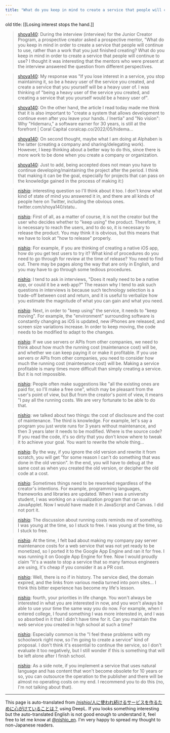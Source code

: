 ```yaml
---
title: "What do you keep in mind to create a service that people will continue to use?"
---
```


old title:  [[Losing interest stops the hand.]]

> [shoya140](https://twitter.com/shoya140/status/1524358105479499776): During the interview (interview) for the Junior Creator Program, a prospective creator asked a prospective mentor, "What do you keep in mind in order to create a service that people will continue to use, rather than a work that you just finished creating? What do you keep in mind in order to create a service that people will continue to use? I thought it was interesting that the mentors who were present at the interview answered the question from different perspectives.

> [shoya140](https://twitter.com/shoya140/status/1524358370685329409): My response was "If you lose interest in a service, you stop maintaining it, so be a heavy user of the service you created, and create a service that you yourself will be a heavy user of. I was thinking of "being a heavy user of the service you created, and creating a service that you yourself would be a heavy user of".

> [shoya140](https://twitter.com/shoya140/status/1524358477094793218): On the other hand, the article I read today made me think that it is also important to "create a system that allows development to continue even after you leave your hands. / Inertia" and "No vision": Why "Hidemaru," a software earner for 30 years, is still at the forefront | Coral Capital coralcap.co/2022/05/hidema...

> [shoya140](https://twitter.com/shoya140/status/1524358780082868226): On second thought, maybe what I am doing at Alphaben is the latter (creating a company and sharing/delegating work). However, I keep thinking about a better way to do this, since there is more work to be done when you create a company or organization.

> [shoya140](https://twitter.com/shoya140/status/1524406191060881410): Just to add, being accepted does not mean you have to continue developing/maintaining the project after the period. I think that making it can be the goal, especially for projects that can pass on the knowledge gained in the process of making it:)

> [nishio](https://twitter.com/nishio/status/1524407920972427264): interesting question so I'll think about it too. I don't know what kind of state of mind you answered it in, and there are all kinds of people here on Twitter, including the obvious ones. twitter.com/shoya140/statu..

> [nishio](https://twitter.com/nishio/status/1524408596158894080): First of all, as a matter of course, it is not the creator but the user who decides whether to "keep using" the product. Therefore, it is necessary to reach the users, and to do so, it is necessary to release the product. You may think it is obvious, but this means that we have to look at "how to release" properly.

> [nishio](https://twitter.com/nishio/status/1524409939791577088): For example, if you are thinking of creating a native iOS app, how do you get test users to try it? What kind of procedures do you need to go through for review at the time of release? You need to find out. There may be pages along the way that are only in English, and you may have to go through some tedious procedures.

> [nishio](https://twitter.com/nishio/status/1524410752886468615): I tend to ask in interviews, "Does it really need to be a native app, or could it be a web app?" The reason why I tend to ask such questions in interviews is because such technology selection is a trade-off between cost and return, and it is useful to verbalize how you estimate the magnitude of what you can gain and what you need.

> [nishio](https://twitter.com/nishio/status/1524412435792154624): Next, in order to "keep using" the service, it needs to "keep moving". For example, the "environment" surrounding software is constantly changing as iOS is updated, new iPhones are released, and screen size variations increase. In order to keep moving, the code needs to be modified to adapt to the changes.

> [nishio](https://twitter.com/nishio/status/1524414083432214530): If we use servers or APIs from other companies, we need to think about how much the running cost (maintenance cost) will be, and whether we can keep paying it or make it profitable. If you use servers or APIs from other companies, you need to consider how much the running cost (maintenance cost) will be.
> Making a service profitable is many times more difficult than simply creating a service. But it is not impossible.

> [nishio](https://twitter.com/nishio/status/1524416322053976065): People often make suggestions like "all the existing ones are paid for, so I'll make a free one", which may be pleasant from the user's point of view, but But from the creator's point of view, it means "I pay all the running costs. We are very fortunate to be able to do that.

> [nishio](https://twitter.com/nishio/status/1524417155252424705): we talked about two things: the cost of disclosure and the cost of maintenance. The third is knowledge. For example, let's say a program you just wrote runs for 3 years without maintenance, and then 3 years later it needs to be modified. Where is the source code? If you read the code, it's so dirty that you don't know where to tweak it to achieve your goal. You want to rewrite the whole thing...

> [nishio](https://twitter.com/nishio/status/1524420733148966917): By the way, if you ignore the old version and rewrite it from scratch, you will get "for some reason I can't do something that was done in the old version". In the end, you will have to debug at the same cost as when you created the old version, or decipher the old code at a cost.

> [nishio](https://twitter.com/nishio/status/1524422825456463872): Sometimes things need to be reworked regardless of the creator's intentions. For example, programming languages, frameworks and libraries are updated. When I was a university student, I was working on a visualization program that ran on JavaApplet. Now I would have made it in JavaScript and Canvas. I did not port it.

> [nishio](https://twitter.com/nishio/status/1524423777383186432): The discussion about running costs reminds me of something. I was young at the time, so I stuck to free. I was young at the time, so I stuck to free.

> [nishio](https://twitter.com/nishio/status/1524425444518363136): At the time, I felt bad about making my company pay server maintenance costs for a web service that was not yet ready to be monetized, so I ported it to the Google App Engine and ran it for free. I was running it on Google App Engine for free. Now I would proudly claim "It's a waste to stop a service that so many famous engineers are using, it's cheap if you consider it as a PR cost.

> [nishio](https://twitter.com/nishio/status/1524426628159266817): Well, there is no if in history. The service died, the domain expired, and the links from various media turned into porn sites... I think this bitter experience has become my life's lesson.

> [nishio](https://twitter.com/nishio/status/1524429452310065153): fourth, your priorities in life change. You won't always be interested in what you are interested in now, and you won't always be able to use your time the same way you do now.
> For example, when I entered college, I found something I was more interested in, and I was so absorbed in it that I didn't have time for it. Can you maintain the web service you created in high school at such a time?

> [nishio](https://twitter.com/nishio/status/1524430138917605376): Especially common is the "I feel these problems with my schoolwork right now, so I'm going to create a service" kind of proposal. I don't think it's essential to continue the service, so I don't evaluate it too negatively, but I still wonder if this is something that will be left alone after I finish school.

> [nishio](https://twitter.com/nishio/status/1524435877186838530): As a side note, if you implement a service that uses natural language and has content that won't become obsolete for 10 years or so, you can outsource the operation to the publisher and there will be almost no operating costs on my end. I recommend you to do this (no, I'm not talking about that).
---
This page is auto-translated from [/nishio/人に使われ続けるサービスを作るために心がけていることは？](https://scrapbox.io/nishio/人に使われ続けるサービスを作るために心がけていることは？) using DeepL. If you looks something interesting but the auto-translated English is not good enough to understand it, feel free to let me know at [@nishio_en](https://twitter.com/nishio_en). I'm very happy to spread my thought to non-Japanese readers.